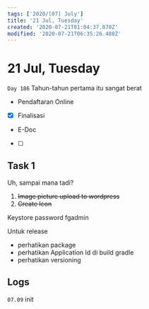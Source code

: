 ```yaml
---
tags: ['2020/[07] July']
title: '21 Jul, Tuesday'
created: '2020-07-21T01:04:37.070Z'
modified: '2020-07-21T06:35:26.480Z'
---
```


# 21 Jul, Tuesday

`Day 186` Tahun-tahun pertama itu sangat berat

- Pendaftaran Online
- [x] Finalisasi
- E-Doc
- [ ] 

## Task 1
Uh, sampai mana tadi?
1. ~~Image picture upload to wordpress~~
2. ~~Create Icon~~

Keystore password
fgadmin

<uses-permission android:name="android.permission.READ_PHONE_STATE" />

Untuk release
- perhatikan package
- perhatikan Application Id di build gradle
- perhatikan versioning





## Logs
`07.09` init


